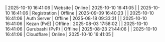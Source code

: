 | 2025-10-10 16:41:06 | Website | Online | 2025-10-10 16:41:05 |
| 2025-10-10 16:41:06 | Registration | Offline | 2025-09-09 16:40:23 |
| 2025-10-10 16:41:06 | Auth Server | Offline | 2025-08-18 09:33:31 |
| 2025-10-10 16:41:06 | Kezan (PvE) | Offline | 2025-08-03 17:58:02 |
| 2025-10-10 16:41:06 | Gurubashi (PvP) | Offline | 2025-08-23 21:44:06 |
| 2025-10-10 16:41:06 | Cloudflare | Online | 2025-10-10 16:41:05 |
